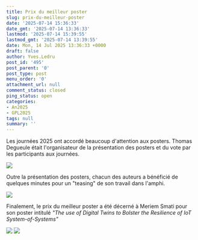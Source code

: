 ```yaml
---
title: Prix du meilleur poster
slug: prix-du-meilleur-poster
date: '2025-07-14 15:36:33'
date_gmt: '2025-07-14 13:36:33'
lastmod: '2025-07-14 15:39:55'
lastmod_gmt: '2025-07-14 13:39:55'
date: Mon, 14 Jul 2025 13:36:33 +0000
draft: false
author: Yves.Ledru
post_id: '495'
post_parent: '0'
post_type: post
menu_order: '0'
attachment_url: null
comment_status: closed
ping_status: open
categories:
- An2025
- GPL2025
tags: null
summary: ''
---
```


Les journées 2025 ont accordé beaucoup d'attention aux posters. Thomas Degueule était l'organisateur de la présentation des posters et du vote par les participants aux journées. 

![](https://gdr-gpl.cnrs.fr/wp-content/uploads/2025/07/GPL25_Posters2.jpg)

Outre la présentation des posters, chacun des auteurs a bénéficié de quelques minutes pour un "teasing" de son travail dans l'amphi.

![](https://gdr-gpl.cnrs.fr/wp-content/uploads/2025/07/GPL25_Posters1.jpg)

Finalement, le prix du meilleur poster a été décerné à Meriem Smati pour son poster intitulé _"The use of Digital Twins to Bolster the Resilience of IoT System-of-Systems"_

![](https://gdr-gpl.cnrs.fr/wp-content/uploads/2025/07/GPL25-Posters3.jpg) ![](https://gdr-gpl.cnrs.fr/wp-content/uploads/2025/07/GPL25-Posters4.jpg)
